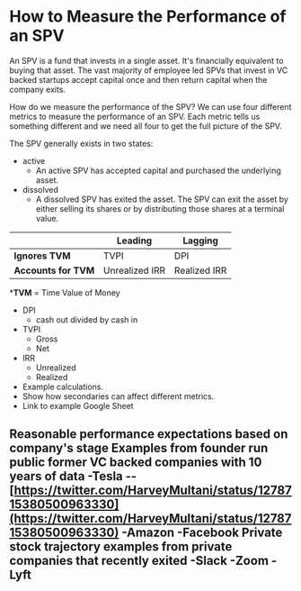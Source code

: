 # How to Measure the Performance of an SPV

An SPV is a fund that invests in a single asset. It's financially equivalent to buying that asset. The vast majority of employee led SPVs that invest in VC backed startups accept capital once and then return capital when the company exits.

How do we measure the performance of the SPV? We can use four different metrics to measure the performance of an SPV. Each metric tells us something different and we need all four to get the full picture of the SPV. 

The SPV generally exists in two states: 
- active
	- An active SPV has accepted capital and purchased the underlying asset.
- dissolved
	- A dissolved SPV has exited the asset. The SPV can exit the asset by either selling its shares or by distributing those shares at a terminal value. 


|   |  Leading |  Lagging |   
|-|-|-|
| **Ignores TVM**  | TVPI  | DPI  |   
| **Accounts for TVM**  | Unrealized IRR | Realized IRR  |   

***TVM** = Time Value of Money
-   DPI
    -   cash out divided by cash in
-   TVPI
    -   Gross
    -   Net
-   IRR
    -   Unrealized
    -   Realized
-   Example calculations.
-   Show how secondaries can affect different metrics.
-   Link to example Google Sheet

Reasonable performance expectations based on company's stage
Examples from founder run public former VC backed companies with 10 years of data
-Tesla
-- [https://twitter.com/HarveyMultani/status/1278715380500963330](https://twitter.com/HarveyMultani/status/1278715380500963330)
-Amazon
-Facebook
Private stock trajectory examples from private companies that recently exited
-Slack
-Zoom
-Lyft
-

<!--stackedit_data:
eyJoaXN0b3J5IjpbMzA0NzMyMTQxLDE2MTc0OTU3NjgsLTEyNT
UxMzAxOCwtMjA3NDg3MDM4NywtMjA5OTcwODIyMywyMDMyMDU4
MDk1LC0zMzA0MTk1MTgsMTIzOTc1MzE4NCwtMTMzNTAwNDA4MF
19
-->
